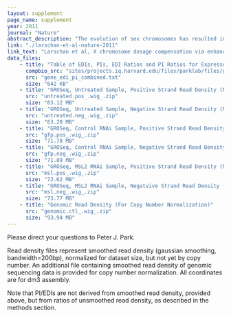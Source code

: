 ```yaml
---
layout: supplement
page_name: supplement
year: 2011
journal: "Nature"
abstract_description: "The evolution of sex chromosomes has resulted in numerous species in which females inherit two X chromosomes but males have a single X, thus requiring dosage compensation. MSL (Male-specific lethal) complex increases transcription on the single X chromosome of Drosophila males to equalize expression of X-linked genes between the sexes. The biochemical mechanisms used for dosage compensation must function over a wide dynamic range of transcription levels and differential expression patterns. It has been proposed that the MSL complex regulates transcriptional elongation to control dosage compensation, a model subsequently supported by mapping of the MSL complex and MSL-dependent histone 4 lysine 16 acetylation to the bodies of X-linked genes in males, with a bias towards 3′ ends. However, experimental analysis of MSL function at the mechanistic level has been challenging owing to the small magnitude of the chromosome-wide effect and the lack of an in vitro system for biochemical analysis. Here we use global run-on sequencing (GRO-seq) to examine the specific effect of the MSL complex on RNA Polymerase II (RNAP II) on a genome-wide level. Results indicate that the MSL complex enhances transcription by facilitating the progression of RNAP II across the bodies of active X-linked genes. Improving transcriptional output downstream of typical gene-specific controls may explain how dosage compensation can be imposed on the diverse set of genes along an entire chromosome."
link: "./larschan-et-al-nature-2011"
link_text: "Larschan et al, X chromosome dosage compensation via enhanced transcriptional elongation in Drosophila Nature, 2011"
data_files:
    - title: "Table of EDIs, PIs, EDI Ratios and PI Ratios for Expressed Genes"
      compbio_src: "sites/projects.iq.harvard.edu/files/parklab/files/gene_edi_pi_combined.txt"
      src: "gene_edi_pi_combined.txt"
      size: "642 KB"
    - title: "GROSeq, Untreated Sample, Positive Strand Read Density (Not Yet Normalized By Copy Number)"
      src: "untreated.pos_.wig_.zip"
      size: "63.12 MB"
    - title: "GROSeq, Untreated Sample, Negative Strand Read Density (Not Yet Normalized By Copy Number)"
      src: "untreated.neg_.wig_.zip"
      size: "63.28 MB"
    - title: "GROSeq, Control RNAi Sample, Positive Strand Read Density (Not Yet Normalized By Copy Number)"
      src: "gfp.pos_.wig_.zip"
      size: "71.78 MB"
    - title: "GROSeq, Control RNAi Sample, Negative Strand Read Density (Not Yet Normalized By Copy Number)"
      src: "gfp.neg_.wig_.zip"
      size: "71.89 MB"
    - title: "GROSeq, MSL2 RNAi Sample, Positive Strand Read Density (Not Yet Normalized By Copy Number)"
      src: "msl.pos_.wig_.zip"
      size: "73.62 MB"
    - title: "GROSeq, MSL2 RNAi Sample, Negatvive Strand Read Density (Not Yet Normalized By Copy Number)"
      src: "msl.neg_.wig_.zip"
      size: "73.77 MB"
    - title: "Genomic Read Density (For Copy Number Normalization)"
      src: "genomic.ctl_.wig_.zip"
      size: "93.94 MB"
---
```


	
	
	
	
		


Please direct your questions to Peter J. Park.

Read density files represent smoothed read density (gaussian smoothing, bandwidth=200bp), normalized for dataset size, but not yet by copy number. An additional file containing smoothed read density of genomic sequencing data is provided for copy number normalization. All coordinates are for dm3 assembly.

Note that PI/EDIs are not derived from smoothed read density, provided above, but from ratios of unsmoothed read density, as described in the methods section.

